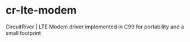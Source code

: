 # cr-lte-modem
CircuitRiver | LTE Modem driver implemented in C99 for portability and a small footprint
